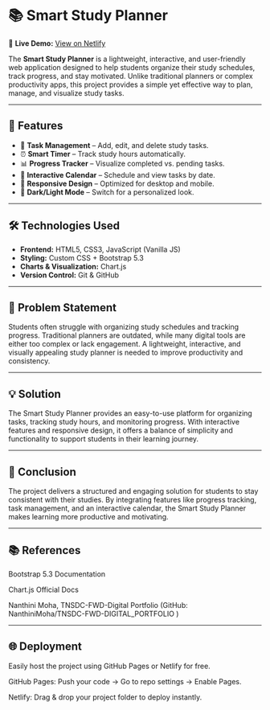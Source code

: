 # 📚 Smart Study Planner 

🔗 **Live Demo:** [View on Netlify](https://studymatestudyplanner.netlify.app/)  

The **Smart Study Planner** is a lightweight, interactive, and user-friendly web application designed to help students organize their study schedules, track progress, and stay motivated. Unlike traditional planners or complex productivity apps, this project provides a simple yet effective way to plan, manage, and visualize study tasks.  

---

## 🚀 Features  

- 📝 **Task Management** – Add, edit, and delete study tasks.  
- ⏰ **Smart Timer** – Track study hours automatically.  
- 📊 **Progress Tracker** – Visualize completed vs. pending tasks.  
- 📅 **Interactive Calendar** – Schedule and view tasks by date.  
- 🎨 **Responsive Design** – Optimized for desktop and mobile.  
- 🌙 **Dark/Light Mode** – Switch for a personalized look.  

---

## 🛠️ Technologies Used  

- **Frontend:** HTML5, CSS3, JavaScript (Vanilla JS)  
- **Styling:** Custom CSS + Bootstrap 5.3  
- **Charts & Visualization:** Chart.js  
- **Version Control:** Git & GitHub  

---
## 🎯 Problem Statement

Students often struggle with organizing study schedules and tracking progress. Traditional planners are outdated, while many digital tools are either too complex or lack engagement. A lightweight, interactive, and visually appealing study planner is needed to improve productivity and consistency.

---
## 💡 Solution

The Smart Study Planner provides an easy-to-use platform for organizing tasks, tracking study hours, and monitoring progress. With interactive features and responsive design, it offers a balance of simplicity and functionality to support students in their learning journey.

---
## 📌 Conclusion

The project delivers a structured and engaging solution for students to stay consistent with their studies. By integrating features like progress tracking, task management, and an interactive calendar, the Smart Study Planner makes learning more productive and motivating.

---

## 📚 References

Bootstrap 5.3 Documentation

Chart.js Official Docs

Nanthini Moha, TNSDC-FWD-Digital Portfolio (GitHub: NanthiniMoha/TNSDC-FWD-DIGITAL_PORTFOLIO
)

---
## 🌐 Deployment

Easily host the project using GitHub Pages or Netlify for free.

GitHub Pages: Push your code → Go to repo settings → Enable Pages.

Netlify: Drag & drop your project folder to deploy instantly.
